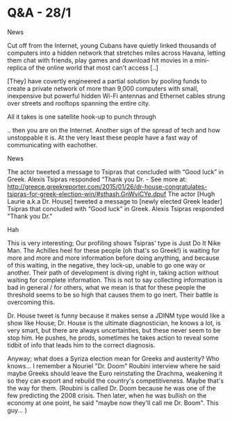 # Q&A - 28/1

News

Cut off from the Internet, young Cubans have quietly linked thousands of computers into a hidden network that stretches miles across Havana, letting them chat with friends, play games and download hit movies in a mini-replica of the online world that most can't access [..]

[They] have covertly engineered a partial solution by pooling funds to create a private network of more than 9,000 computers with small, inexpensive but powerful hidden Wi-Fi antennas and Ethernet cables strung over streets and rooftops spanning the entire city. 

All it takes is one satellite hook-up to punch through

.. then you are on the Internet. Another sign of the spread of tech and how unstoppable it is. At the very least these people have a fast way of communicating with eachother. 

News

The actor tweeted a message to Tsipras that concluded with “Good luck”
 in Greek. Alexis Tsipras responded “Thank you Dr. - See more at:
 http://greece.greekreporter.com/2015/01/26/dr-house-congratulates-tsipras-for-greek-election-win/#sthash.GnWviCYe.dpuf
 The actor [Hugh Laurie a.k.a Dr. House] tweeted a message to [newly
 elected Greek leader] Tsipras that concluded with “Good luck” in
 Greek. Alexis Tsipras responded "Thank you Dr."

Hah

This is very interesting; Our profiling shows Tsipras' type is Just Do It Nike Man. The Achilles heel for these people (oh that's so Greek!) is waiting for more and more and more information before doing anything, and because of this waiting, in the negative, they lock-up, unable to go one way or another. Their path of development is diving right in, taking action without waiting for complete information. This is not to say collecting information is bad in general / for others, what we mean is  that for these people the threshold seems to be so high that causes them to go inert. Their battle is overcoming this.

Dr. House tweet is funny because it makes sense a JDINM type would like a show like House; Dr. House is the ultimate diagnostician, he knows a lot, is very smart, but there are always uncertainties, but these never seem to be stop him. He pushes, he prods, sometimes he takes action to reveal some tidbit of info that leads him to the correct diagnosis. 

Anyway; what does a Syriza election mean for Greeks and austerity? Who knows... I remember a Nouriel "Dr. Doom" Roubini interview where he said maybe Greeks should leave the Euro reinstating the Drachma, weakening it so they can export and rebuild the country's competitiveness. Maybe that's the way for them. (Roubini is called Dr. Doom because he was one of the few predicting the 2008 crisis. Then later, when he was bullish on the economy at one point, he said "maybe now they'll call me Dr. Boom". This guy... )












